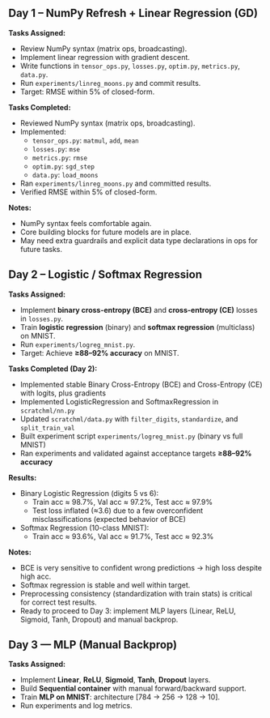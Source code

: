 ## Day 1 – NumPy Refresh + Linear Regression (GD)

**Tasks Assigned:**
- Review NumPy syntax (matrix ops, broadcasting).
- Implement linear regression with gradient descent.
- Write functions in `tensor_ops.py`, `losses.py`, `optim.py`, `metrics.py`, `data.py`.
- Run `experiments/linreg_moons.py` and commit results.
- Target: RMSE within 5% of closed-form.

**Tasks Completed:**
- Reviewed NumPy syntax (matrix ops, broadcasting).
- Implemented:
  - `tensor_ops.py`: `matmul`, `add`, `mean`
  - `losses.py`: `mse`
  - `metrics.py`: `rmse`
  - `optim.py`: `sgd_step`
  - `data.py`: `load_moons`
- Ran `experiments/linreg_moons.py` and committed results.
- Verified RMSE within 5% of closed-form.

**Notes:**
- NumPy syntax feels comfortable again.
- Core building blocks for future models are in place.
- May need extra guardrails and explicit data type declarations in ops for future tasks.

## Day 2 – Logistic / Softmax Regression

**Tasks Assigned:**
- Implement **binary cross-entropy (BCE)** and **cross-entropy (CE)** losses in `losses.py`.
- Train **logistic regression** (binary) and **softmax regression** (multiclass) on MNIST.
- Run `experiments/logreg_mnist.py`.
- Target: Achieve **≥88–92% accuracy** on MNIST.

**Tasks Completed (Day 2):**
- Implemented stable Binary Cross-Entropy (BCE) and Cross-Entropy (CE) with logits, plus gradients
- Implemented LogisticRegression and SoftmaxRegression in `scratchml/nn.py`
- Updated `scratchml/data.py` with `filter_digits`, `standardize`, and `split_train_val`
- Built experiment script `experiments/logreg_mnist.py` (binary vs full MNIST)
- Ran experiments and validated against acceptance targets **≥88–92% accuracy**

**Results:**
- Binary Logistic Regression (digits 5 vs 6):
  - Train acc ≈ 98.7%, Val acc ≈ 97.2%, Test acc ≈ 97.9%
  - Test loss inflated (≈3.6) due to a few overconfident misclassifications (expected behavior of BCE)
- Softmax Regression (10-class MNIST):
  - Train acc ≈ 93.6%, Val acc ≈ 91.7%, Test acc ≈ 92.3%

**Notes:**
- BCE is very sensitive to confident wrong predictions → high loss despite high acc.
- Softmax regression is stable and well within target.
- Preprocessing consistency (standardization with train stats) is critical for correct test results.
- Ready to proceed to Day 3: implement MLP layers (Linear, ReLU, Sigmoid, Tanh, Dropout) and manual backprop.

## Day 3 — MLP (Manual Backprop)

**Tasks Assigned:**
- Implement **Linear**, **ReLU**, **Sigmoid**, **Tanh**, **Dropout** layers.
- Build **Sequential container** with manual forward/backward support.
- Train **MLP on MNIST**: architecture [784 → 256 → 128 → 10].
- Run experiments and log metrics.